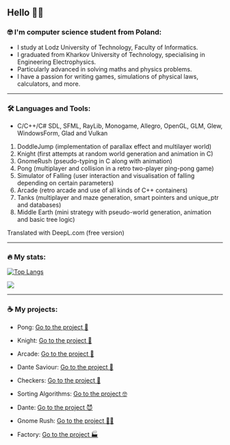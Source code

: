 ## Hello 🧏‍♂️

### 🤓 I'm computer science student from Poland:
- I study at Lodz University of Technology, Faculty of Informatics.
- I graduated from Kharkov University of Technology, specialising in Engineering Electrophysics.
- Particularly advanced in solving maths and physics problems.
- I have a passion for writing games, simulations of physical laws, calculators, and more.
---
### 🛠 Languages and Tools:
- C/C++/C#
SDL, SFML, RayLib, Monogame, Allegro, OpenGL, GLM, Glew, WindowsForm, Glad and Vulkan 
1) DoddleJump (implementation of parallax effect and multilayer world) 
2) Knight (first attempts at random world generation and animation in C)
3) GnomeRush (pseudo-typing in C along with animation)
4) Pong (multiplayer and collision in a retro two-player ping-pong game)
5) Simulator of Falling (user interaction and visualisation of falling depending on certain parameters)
6) Arcade (retro arcade and use of all kinds of C++ containers)
7) Tanks (multiplayer and maze generation, smart pointers and unique_ptr and databases)
8) Middle Earth (mini strategy with pseudo-world generation, animation and basic tree logic)

Translated with DeepL.com (free version)

---
### 🔥 My stats:

[![Top Langs](https://github-readme-stats.vercel.app/api/top-langs/?username=Andezion)](https://github.com/anuraghazra/github-readme-stats)

![](https://leetcard.jacoblin.cool/Andezion?ext=activity)

---
### ☕ My projects: 
- Pong: [Go to the project 🏓](https://github.com/Andezion/Pong)

- Knight: [Go to the project 🤺](https://github.com/Andezion/Knight)

- Arcade: [Go to the project 🚀](https://github.com/Andezion/Arcade)

- Dante Saviour: [Go to the project 🤖](https://github.com/Andezion/GameJam)

- Checkers: [Go to the project 🎴](https://github.com/Andezion/Checkers)

- Sorting Algorithms: [Go to the project 🤓](https://github.com/Andezion/SortingAlgorithms)

- Dante: [Go to the project 😈](https://github.com/Andezion/Dante)

- Gnome Rush: [Go to the project 🧙‍♂️](https://github.com/Andezion/GnomeRush)

- Factory: [Go to the project 🏭](https://github.com/Andezion/Factory)

  
